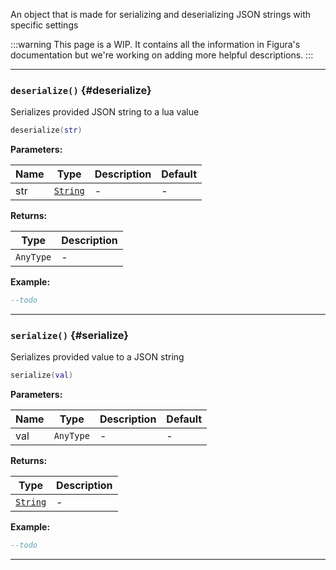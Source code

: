 An object that is made for serializing and deserializing JSON strings with specific settings

:::warning
This page is a WIP. It contains all the information in Figura's documentation but we're working on adding more helpful descriptions.
:::

---

### <code>deserialize()</code> \{#deserialize}

Serializes provided JSON string to a lua value

```lua
deserialize(str)
```

**Parameters:**

| Name | Type                                            | Description | Default |
| ---- | ----------------------------------------------- | ----------- | ------- |
| str  | <code>[String](/tutorials/types/Strings)</code> | -           | -       |

**Returns:**

| Type                 | Description |
| -------------------- | ----------- |
| <code>AnyType</code> | -           |

**Example:**

```lua
--todo
```

---

### <code>serialize()</code> \{#serialize}

Serializes provided value to a JSON string

```lua
serialize(val)
```

**Parameters:**

| Name | Type                 | Description | Default |
| ---- | -------------------- | ----------- | ------- |
| val  | <code>AnyType</code> | -           | -       |

**Returns:**

| Type                                            | Description |
| ----------------------------------------------- | ----------- |
| <code>[String](/tutorials/types/Strings)</code> | -           |

**Example:**

```lua
--todo
```

---
